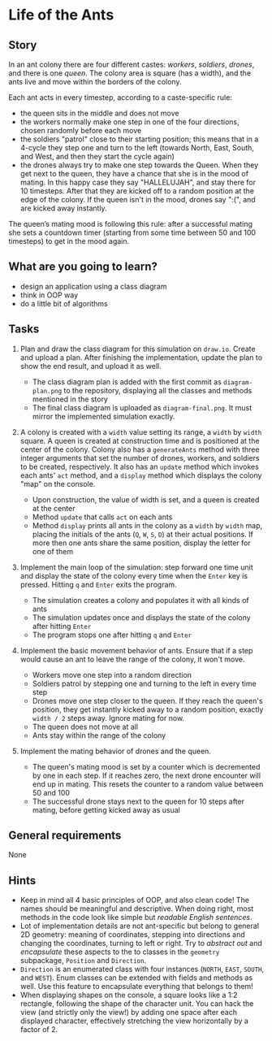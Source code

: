 # Life of the Ants

## Story

In an ant colony there are four different castes: _workers_, _soldiers_, _drones_, and there is one _queen_. The colony area is square (has a width), and the ants live and move within the borders of the colony.

Each ant acts in every timestep, according to a caste-specific rule:
- the queen sits in the middle and does not move
- the workers normally make one step in one of the four directions, chosen randomly before each move
- the soldiers "patrol" close to their starting position; this means that in a 4-cycle they step one and turn to the left (towards North, East, South, and West, and then they start the cycle again)
- the drones always try to make one step towards the Queen. When they get next to the queen, they have a chance that she is in the mood of mating. In this happy case they say "HALLELUJAH", and stay there for 10 timesteps. After that they are kicked off to a random position at the edge of the colony. If the queen isn't in the mood, drones say ":(", and are kicked away instantly.

The queen’s mating mood is following this rule: after a successful mating she sets a countdown timer (starting from some time between 50 and 100 timesteps) to get in the mood again.

## What are you going to learn?

- design an application using a class diagram
- think in OOP way
- do a little bit of algorithms

## Tasks

1. Plan and draw the class diagram for this simulation on `draw.io`. Create and upload a plan.
After finishing the implementation, update the plan to show the end result, and upload it as well.
    - The class diagram plan is added with the first commit as `diagram-plan.png` to the repository, displaying all the classes and methods mentioned in the story
    - The final class diagram is uploaded as `diagram-final.png`. It must mirror the implemented simulation exactly.

2. A colony is created with a `width` value setting its range, a `width` by `width` square.
A queen is created at construction time and is positioned at the center of
the colony. Colony also has a `generateAnts` method with three integer arguments
that set the number of drones, workers, and soldiers to be created, respectively.
It also has an `update` method which invokes each ants' `act` method,
and a `display` method which displays the colony "map" on the console.
    - Upon construction, the value of width is set, and a queen is created at the center
    - Method `update` that calls `act` on each ants
    - Method `display` prints all ants in the colony as a `width` by `width` map, placing the initials of the ants (`Q`, `W`, `S`, `D`) at their actual positions. If more then one ants share the same position, display the letter for one of them

3. Implement the main loop of the simulation: step forward one time unit and display the state of the colony every time when the `Enter` key is pressed. Hitting `q` and `Enter` exits the program.
    - The simulation creates a colony and populates it with all kinds of ants
    - The simulation updates once and displays the state of the colony after hitting `Enter`
    - The program stops one after hitting `q` and `Enter`

4. Implement the basic movement behavior of ants. Ensure that if a step would cause an ant to leave the range of the colony, it won't move.
    - Workers move one step into a random direction
    - Soldiers patrol by stepping one and turning to the left in every time step
    - Drones move one step closer to the queen. If they reach the queen's position, they get instantly kicked away to a random position, exactly `width / 2` steps away. Ignore mating for now.
    - The queen does not move at all
    - Ants stay within the range of the colony

5. Implement the mating behavior of drones and the queen.
    - The queen's mating mood is set by a counter which is decremented by one in each step. If it reaches zero, the next drone encounter will end up in mating. This resets the counter to a random value between 50 and 100
    - The successful drone stays next to the queen for 10 steps after mating, before getting kicked away as usual

## General requirements

None

## Hints

- Keep in mind all 4 basic principles of OOP, and also clean code! The names should be meaningful and descriptive. When doing right, most methods in the code look like simple but _readable English sentences_.
- Lot of implementation details are not ant-specific but belong to general 2D geometry: meaning of coordinates, stepping into directions and changing the coordinates, turning to left or right. Try to _abstract out_ and _encapsulate_ these aspects to the to classes in the `geometry` subpackage, `Position` and `Direction`.
- `Direction` is an enumerated class with four instances (`NORTH`, `EAST`, `SOUTH`, and `WEST`). Enum classes can be extended with fields and methods as well. Use this feature to encapsulate everything that belongs to them!
- When displaying shapes on the console, a square looks like a 1:2 rectangle, following the shape of the character unit. You can hack the view (and strictly only the view!) by adding one space after each displayed character, effectively stretching the view horizontally by a factor of 2.


